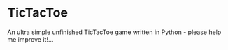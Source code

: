 # TicTacToe
An ultra simple unfinished TicTacToe game written in Python - please help me improve it!...
